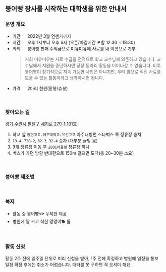 ## 붕어빵 장사를 시작하는 대학생을 위한 안내서
### 운영 개요
- 기간 &emsp; 2022년 3월 언젠가까지
- 시간 &emsp; 오후 1시부터 오후 6시 (오픈/마감시간 포함 12:30 ~ 18:30)
- 의의 &emsp; 붕어빵 판매 수익금으로 미유미유에 사료를 내 이름으로 기부  
    > 저희 미유미유는 사료 수급을 전적으로 학교 교수님께 의존하고 있습니다. 교수님께서 지원을 중단하시면 당장 동아리 활동을 이어나갈 수 없습니다. 비록 붕어빵이 장기적으로 지속 가능한 사업은 아니지만, 우리 힘으로 직접 사료를 모을 수 있는 활동이라고 생각하시면 됩니다.
- 가격 &emsp; 2마리 천원(팥붕/슈붕)
<br>

### 찾아오는 길
[경기 수원시 팔달구 세지로 279-1 101호](http://naver.me/FLBRrmL7)  
1. 학교 앞 `창현고교.아주대학교.유신고교` 아주대방면 스타벅스 쪽 정류장 승차
2. `13-4`, `720-2`, `32-3`, `32-4` 승차 (대부분 금방 옴)
3. 9개 정류장 이동 후 `2001아울렛` 정류장 하차
4. 버스가 가던 방향 반대편으로 150m 걸으면 도착(총 20~30분 소요)
<br>

### 붕어빵 제조법
<br>

### 복지
- 활동 중 붕어빵🐟 무제한 제공
- 병원에 짱 크고 착한 멍멍이🐕 둘
<br>

### 활동 신청
활동 2주 전에 일주일 단위로 미리 신청을 받아, 1주 전에 확정하고 병원에 일정을 통보  
일정 확정 후에는 취소가 어렵습니다. 대타를 못 구하면 꼭 오셔야 해요.
